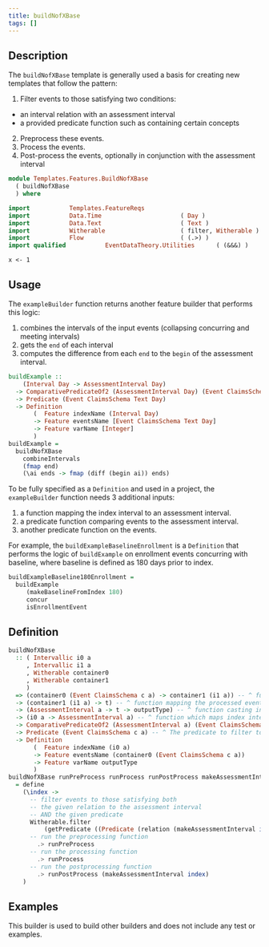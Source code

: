 ```yaml
---
title: buildNofXBase
tags: []
---
```


## Description

The `buildNofXBase` template is generally used a basis for creating new templates that follow the pattern:

1. Filter events to those satisfying two conditions:
  * an interval relation with an assessment interval
  * a provided predicate function such as containing certain concepts
2. Preprocess these events.
3. Process the events.
4. Post-process the events, optionally in conjunction with the assessment interval

```haskell module
module Templates.Features.BuildNofXBase
  ( buildNofXBase 
  ) where

import           Templates.FeatureReqs
import           Data.Time                      ( Day )
import           Data.Text                      ( Text )
import           Witherable                     ( filter, Witherable )
import           Flow                           ( (.>) )
import qualified           EventDataTheory.Utilities      ( (&&&) )
```

```{r, echo = FALSE }
x <- 1
```

## Usage

The `exampleBuilder` function returns another feature builder that performs this logic:

1. combines the intervals of the input events (collapsing concurring and meeting intervals)
2. gets the `end` of each interval
3. computes the difference from each `end` to the `begin` of the assessment interval.

```haskell usage
buildExample :: 
    (Interval Day -> AssessmentInterval Day)
  -> ComparativePredicateOf2 (AssessmentInterval Day) (Event ClaimsSchema Text Day) 
  -> Predicate (Event ClaimsSchema Text Day)
  -> Definition
       (  Feature indexName (Interval Day)
       -> Feature eventsName [Event ClaimsSchema Text Day]
       -> Feature varName [Integer]
       )
buildExample =
  buildNofXBase 
    combineIntervals 
    (fmap end)
    (\ai ends -> fmap (diff (begin ai)) ends)
```

To be fully specified as a `Definition` and used in a project, the `exampleBuilder` function needs 3 additional inputs:

1. a function mapping the index interval to an assessment interval.
2. a predicate function comparing events to the assessment interval.
3. another predicate function on the events.

For example, the `buildExampleBaselineEnrollment` is a `Definition` that performs the logic of `buildExample` on enrollment events concurring with baseline, where baseline is defined as 180 days prior to index.

```haskell usage
buildExampleBaseline180Enrollment = 
  buildExample
     (makeBaselineFromIndex 180)
     concur
     isEnrollmentEvent
```

## Definition

```haskell
buildNofXBase
  :: ( Intervallic i0 a
     , Intervallic i1 a
     , Witherable container0
     , Witherable container1
     )
  => (container0 (Event ClaimsSchema c a) -> container1 (i1 a)) -- ^ function mapping a container of events to a container of intervallic intervals (which could be events!)
  -> (container1 (i1 a) -> t) -- ^ function mapping the processed events to an intermediate type
  -> (AssessmentInterval a -> t -> outputType) -- ^ function casting intermediate type to output type with the option to use the assessment interval
  -> (i0 a -> AssessmentInterval a) -- ^ function which maps index interval to interval in which to assess the feature
  -> ComparativePredicateOf2 (AssessmentInterval a) (Event ClaimsSchema c a) -- ^ the interval relation of the input events to the assessment interval
  -> Predicate (Event ClaimsSchema c a) -- ^ The predicate to filter to Enrollment events (e.g. 'FeatureEvents.isEnrollment')
  -> Definition
       (  Feature indexName (i0 a)
       -> Feature eventsName (container0 (Event ClaimsSchema c a))
       -> Feature varName outputType
       )
buildNofXBase runPreProcess runProcess runPostProcess makeAssessmentInterval relation predicate
  = define
    (\index ->
      -- filter events to those satisfying both
      -- the given relation to the assessment interval
      -- AND the given predicate
      Witherable.filter
          (getPredicate ((Predicate (relation (makeAssessmentInterval index))) &&& predicate))
      -- run the preprocessing function
        .> runPreProcess
      -- run the processing function
        .> runProcess
      -- run the postprocessing function
        .> runPostProcess (makeAssessmentInterval index)
    )
```

## Examples

This builder is used to build other builders and does not include any test or examples.
